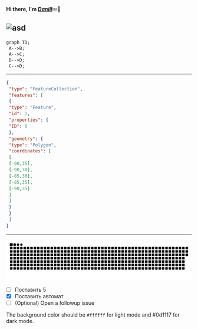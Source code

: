 
**Hi there, I'm _[Daniil](https://vk.com/semendaniel)_**:zzz::wave:

![asd](https://github.com/blackcater/blackcater/raw/main/images/Hi.gif)
---

```mermaid
graph TD;
 A-->B;
 A-->C;
 B-->D;
 C-->D;
```
---
```geojson
{
 "type": "FeatureCollection",
 "features": [
 {
 "type": "Feature",
 "id": 1,
 "properties": {
 "ID": 0
 },
 "geometry": {
 "type": "Polygon",
 "coordinates": [
 [
 [-90,35],
 [-90,30],
 [-85,30],
 [-85,35],
 [-90,35]
 ]
 ]
 }
 }
 ]
}
```
---


![Semenov-D snake sng](https://github.com/Semenov-D/Semenov-D/blob/output/github-contribution-grid-snake.svg)


- [ ] Поставить 5
- [x] Поставить автомат
- [ ] \(Optional) Open a followup issue

The background color should be `#ffffff` for light mode and #0d1117 for dark mode.
